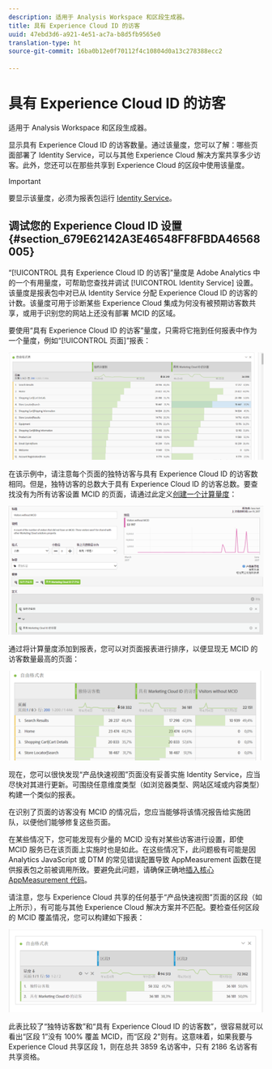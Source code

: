 ```yaml
---
description: 适用于 Analysis Workspace 和区段生成器。
title: 具有 Experience Cloud ID 的访客
uuid: 47ebd3d6-a921-4e51-ac7a-b8d5fb9565e0
translation-type: ht
source-git-commit: 16ba0b12e0f70112f4c10804d0a13c278388ecc2

---
```



# 具有 Experience Cloud ID 的访客

适用于 Analysis Workspace 和区段生成器。

显示具有 Experience Cloud ID 的访客数量。通过该量度，您可以了解：哪些页面部署了 Identity Service，可以与其他 Experience Cloud 解决方案共享多少访客。此外，您还可以在那些共享到 Experience Cloud 的区段中使用该量度。

>[!IMPORTANT]
>
>要显示该量度，必须为报表包运行 [Identity Service](https://marketing.adobe.com/resources/help/zh_CN/mcvid/)。

## 调试您的 Experience Cloud ID 设置 {#section_679E62142A3E46548FF8FBDA46568005}

“[!UICONTROL 具有 Experience Cloud ID 的访客]”量度是 Adobe Analytics 中的一个有用量度，可帮助您查找并调试 [!UICONTROL Identity Service] 设置。该量度是报表包中对已从 Identity Service 分配 Experience Cloud ID 的访客的计数。该量度可用于诊断某些 Experience Cloud 集成为何没有被预期访客数共享，或用于识别您的网站上还没有部署 MCID 的区域。

要使用“具有 Experience Cloud ID 的访客”量度，只需将它拖到任何报表中作为一个量度，例如“[!UICONTROL 页面]”报表：

![](assets/metric-mcvid1.png)

在该示例中，请注意每个页面的独特访客与具有 Experience Cloud ID 的访客数相同。但是，独特访客的总数大于具有 Experience Cloud ID 的访客总数。要查找没有为所有访客设置 MCID 的页面，请通过此定义[创建一个计算量度](https://marketing.adobe.com/resources/help/zh_CN/analytics/calcmetrics/cm_build_metrics.html)：

![](assets/metric-mcvid2.png)

通过将计算量度添加到报表，您可以对页面报表进行排序，以便显现无 MCID 的访客数量最高的页面：

![](assets/metric-mcvid3.png)

现在，您可以很快发现“产品快速视图”页面没有妥善实施 Identity Service，应当尽快对其进行更新。可围绕任意维度类型（如浏览器类型、网站区域或内容类型）构建一个类似的报表。

在识别了页面的访客没有 MCID 的情况后，您应当能够将该情况报告给实施团队，以便他们能够修复这些页面。

在某些情况下，您可能发现有少量的 MCID 没有对某些访客进行设置，即使 MCID 服务已在该页面上实施时也是如此。在这些情况下，此问题极有可能是因 Analytics JavaScript 或 DTM 的常见错误配置导致 AppMeasurement 函数在提供报表包之前被调用所致。要避免此问题，请确保正确地[插入核心 AppMeasurement 代码](https://marketing.adobe.com/resources/help/en_US/sc/implement/dtm/t_appmeasurement-code.html)。

请注意，您与 Experience Cloud 共享的任何基于“产品快速视图”页面的区段（如上所示），有可能与其他 Experience Cloud 解决方案并不匹配。要检查任何区段的 MCID 覆盖情况，您可以构建如下报表：

![](assets/metric-mcvid4.png)

此表比较了“独特访客数”和“具有 Experience Cloud ID 的访客数”，很容易就可以看出“区段 1”没有 100% 覆盖 MCID，而“区段 2”则有。这意味着，如果我要与 Experience Cloud 共享区段 1，则在总共 3859 名访客中，只有 2186 名访客有共享资格。
